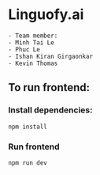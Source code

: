 # Linguofy.ai
    - Team member:
    - Minh Tai Le 
    - Phuc Le
    - Ishan Kiran Girgaonkar
    - Kevin Thomas

## To run frontend:
### Install dependencies:
```
npm install
```
### Run frontend
```
npm run dev
```


